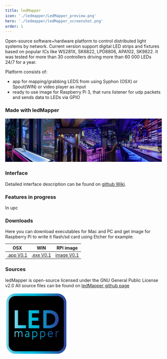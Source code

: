 ```yaml
---
title: ledMapper
icon: './ledmapper/LedMapper_preview.png'
hero: './ledmapper/ledMapper_screenshot.png'
order: 1
---
```


Open-source software+hardware platform to control distributed light systems by network.
Current version support digital LED strips and fixtures based on popular ICs like WS281X, SK6822, LPD8806, APA102, SK9822.
It was tested for more than 30 controllers driving more than 60 000 LEDs 24/7 for a year.

Platform consists of:

- app for mapping/grabbing LEDS from using Syphon (OSX) or Spout(WIN) or video player as input
- ready to use image for Raspberry Pi 3, that runs listener for udp packets and sends data to LEDs via GPIO

### Made with ledMapper

![Insight 354 ledMapper](./ledmapper/insight-collage.jpeg)

### Interface

Detailed interface description can be found on [github Wiki](https://github.com/techtim/ledMapper/wiki/ledMapper-Interface).

### Features in progress

In upc

### Downloads

Here you can download executables for Mac and PC and get image for Raspberry Pi to write it flash/sd card using Etcher for example:

|                           OSX                            |                           WIN                            |                            RPI image                             |
| :------------------------------------------------------: | :------------------------------------------------------: | :--------------------------------------------------------------: |
| [.app V0.1](http://tvl.io/download/ledMapperOSX_0.1.zip) | [.exe V0.1](http://tvl.io/download/ledMapperWIN_0.1.zip) | [image V0.1](http://tvl.io/download/ledMapperTvl_Alpha_image.7z) |

### Sources

ledMapper is open-source licensed under the GNU General Public License v2.0
All source files can be found on [ledMapper github page](https://github.com/techtim/ledMapper)

![led Mapper icon](./ledmapper/ledMapper_icon_200.png)
